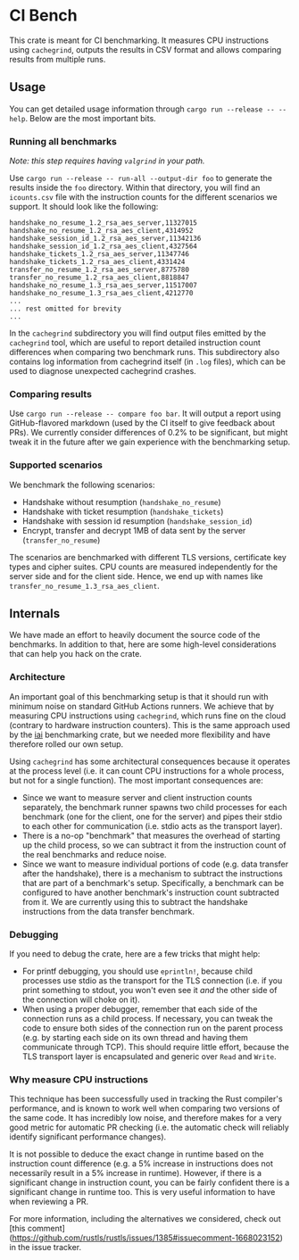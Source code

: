# CI Bench

This crate is meant for CI benchmarking. It measures CPU instructions using `cachegrind`, outputs
the results in CSV format and allows comparing results from multiple runs.

## Usage

You can get detailed usage information through `cargo run --release -- --help`. Below are the most
important bits.

### Running all benchmarks

_Note: this step requires having `valgrind` in your path._

Use `cargo run --release -- run-all --output-dir foo` to generate the results inside the `foo`
directory. Within that directory, you will find an `icounts.csv` file with the instruction counts
for the different scenarios we support. It should look like the following:

```csv
handshake_no_resume_1.2_rsa_aes_server,11327015
handshake_no_resume_1.2_rsa_aes_client,4314952
handshake_session_id_1.2_rsa_aes_server,11342136
handshake_session_id_1.2_rsa_aes_client,4327564
handshake_tickets_1.2_rsa_aes_server,11347746
handshake_tickets_1.2_rsa_aes_client,4331424
transfer_no_resume_1.2_rsa_aes_server,8775780
transfer_no_resume_1.2_rsa_aes_client,8818847
handshake_no_resume_1.3_rsa_aes_server,11517007
handshake_no_resume_1.3_rsa_aes_client,4212770
...
... rest omitted for brevity
...
```

In the `cachegrind` subdirectory you will find output files emitted by the `cachegrind` tool, which
are useful to report detailed instruction count differences when comparing two benchmark runs. This
subdirectory also contains log information from cachegrind itself (in `.log` files), which can be
used to diagnose unexpected cachegrind crashes.

### Comparing results

Use `cargo run --release -- compare foo bar`. It will output a report using GitHub-flavored markdown
(used by the CI itself to give feedback about PRs). We currently consider differences of 0.2% to be
significant, but might tweak it in the future after we gain experience with the benchmarking setup.

### Supported scenarios

We benchmark the following scenarios:

- Handshake without resumption (`handshake_no_resume`)
- Handshake with ticket resumption (`handshake_tickets`)
- Handshake with session id resumption (`handshake_session_id`)
- Encrypt, transfer and decrypt 1MB of data sent by the server
  (`transfer_no_resume`)

The scenarios are benchmarked with different TLS versions, certificate key types and cipher suites.
CPU counts are measured independently for the server side and for the client side. Hence, we end up
with names like `transfer_no_resume_1.3_rsa_aes_client`.

## Internals

We have made an effort to heavily document the source code of the benchmarks. In addition to that,
here are some high-level considerations that can help you hack on the crate.

### Architecture

An important goal of this benchmarking setup is that it should run with minimum noise on
standard GitHub Actions runners. We achieve that by measuring CPU instructions using `cachegrind`,
which runs fine on the cloud (contrary to hardware instruction counters). This is the same
approach used by the [iai](https://crates.io/crates/iai) benchmarking crate, but we needed more
flexibility and have therefore rolled our own setup.

Using `cachegrind` has some architectural consequences because it operates at the process level
(i.e. it can count CPU instructions for a whole process, but not for a single function). The
most important consequences are:

- Since we want to measure server and client instruction counts separately, the benchmark runner
  spawns two child processes for each benchmark (one for the client, one for the server) and pipes
  their stdio to each other for communication (i.e. stdio acts as the transport layer).
- There is a no-op "benchmark" that measures the overhead of starting up the child process, so
  we can subtract it from the instruction count of the real benchmarks and reduce noise.
- Since we want to measure individual portions of code (e.g. data transfer after the handshake),
  there is a mechanism to subtract the instructions that are part of a benchmark's setup.
  Specifically, a benchmark can be configured to have another benchmark's instruction count
  subtracted from it. We are currently using this to subtract the handshake instructions from the
  data transfer benchmark.

### Debugging

If you need to debug the crate, here are a few tricks that might help:

- For printf debugging, you should use `eprintln!`, because child processes use stdio as the
  transport for the TLS connection (i.e. if you print something to stdout, you won't even see it
  _and_ the other side of the connection will choke on it).
- When using a proper debugger, remember that each side of the connection runs as a child process.
  If necessary, you can tweak the code to ensure both sides of the connection run on the parent
  process (e.g. by starting each side on its own thread and having them communicate through TCP).
  This should require little effort, because the TLS transport layer is encapsulated and generic
  over `Read` and `Write`.

### Why measure CPU instructions

This technique has been successfully used in tracking the Rust compiler's performance, and is
known to work well when comparing two versions of the same code. It has incredibly low noise,
and therefore makes for a very good metric for automatic PR checking (i.e. the automatic check
will reliably identify significant performance changes).

It is not possible to deduce the exact change in runtime based on the instruction count
difference (e.g. a 5% increase in instructions does not necessarily result in a 5% increase in
runtime). However, if there is a significant change in instruction count, you can be fairly
confident there is a significant change in runtime too. This is very useful information to have
when reviewing a PR.

For more information, including the alternatives we considered, check out [this comment]
(https://github.com/rustls/rustls/issues/1385#issuecomment-1668023152) in the issue tracker.
